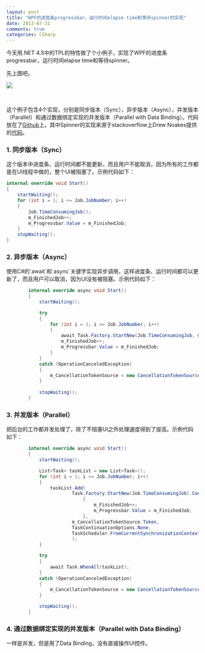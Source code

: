 ```yaml
---
layout: post
title: "WPF的进度条progressbar，运行时间elapse time和等待spinner的实现"
date: 2013-07-31
comments: true
categories: CSharp
---
```

<p>今天用.NET 4.5中的TPL的特性做了个小例子，实现了WPF的进度条progressbar，运行时间elapse time和等待spinner。</p>  <p>先上图吧。</p>  <p><img src="https://raw.github.com/fresky/WPFWaiterExample/master/screenshot.png" /></p>  <p>&#160;</p>  <p>这个例子包含4个实现，分别是同步版本（Sync），异步版本（Async），并发版本（Parallel）和通过数据绑定实现的并发版本（Parallel with Data Binding）。代码放在了<a href="https://github.com/fresky/WPFWaiterExample">Github</a>上。其中Spinner的实现来源于stackoverflow上Drew Noakes提供的<a href="http://stackoverflow.com/a/1492141/304115">代码</a>。</p>  <h3>1. 同步版本（Sync）</h3>  <p>这个版本中进度条、运行时间都不能更新，而且用户不能取消，因为所有的工作都是在UI线程中做的，整个UI被阻塞了。示例代码如下：</p>  

```c#
internal override void Start()
{
	startWaiting();
	for (int i = 1; i <= Job.JobNumber; i++)
	{
		Job.TimeConsumingJob();
		m_FinishedJob++;
		m_Progressbar.Value = m_FinishedJob;
	}
	stopWaiting();
}
```

<h3>2. 异步版本（Async）</h3>

<p>使用C#的`await`和`async`关键字实现异步调用，这样进度条、运行时间都可以更新了，而且用户可以取消，因为UI没有被阻塞。示例代码如下：

```c#
        internal override async void Start()
        {
            startWaiting();

            try
            {
                for (int i = 1; i <= Job.JobNumber; i++)
                {
                    await Task.Factory.StartNew(Job.TimeConsumingJob, m_CancellationTokenSource.Token);
                    m_FinishedJob++;
                    m_Progressbar.Value = m_FinishedJob;
                }
            }
            catch (OperationCanceledException)
            {
                m_CancellationTokenSource = new CancellationTokenSource();
            }
            
            stopWaiting();
        }
```

<h3><code><code></code></code>3. 并发版本（Parallel）</h3>

<p>把后台的工作都并发处理了，除了不阻塞UI之外处理速度得到了提高。示例代码如下：</p>

```c#
        internal override async void Start()
        {
            startWaiting();

            List<Task> taskList = new List<Task>();
            for (int i = 1; i <= Job.JobNumber; i++)
            {
                taskList.Add(
                        Task.Factory.StartNew(Job.TimeConsumingJob).ContinueWith(t =>
                            {
                                m_FinishedJob++;
                                m_Progressbar.Value = m_FinishedJob;
                            },
                        m_CancellationTokenSource.Token,
                        TaskContinuationOptions.None,
                        TaskScheduler.FromCurrentSynchronizationContext())
                        );
            }

            try
            {
                await Task.WhenAll(taskList);
            }
            catch (OperationCanceledException)
            {
                m_CancellationTokenSource = new CancellationTokenSource();
            }

            stopWaiting();
        }
```

<h3>4. 通过数据绑定实现的并发版本（Parallel with Data Binding）</h3>

<p>一样是并发，但是用了Data Binding，没有直接操作UI控件。</p>